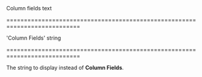<!--**
/*-------------------------------------------
    Auto-generated file. Do not modify.
-------------------------------------------

**-->
<!--d-->Column fields text<!--/d-->
===========================================================================
<!--default-->'Column Fields'<!--/default-->
<!--type-->string<!--/type-->
===========================================================================

<!--shortDescription-->
The string to display instead of **Column Fields**.
<!--/shortDescription-->

<!--fullDescription-->

<!--/fullDescription-->